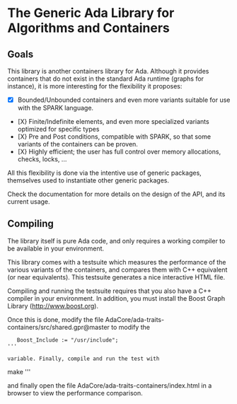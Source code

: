 
# The Generic Ada Library for Algorithms and Containers

## Goals

This library is another containers library for Ada. Although it
provides containers that do not exist in the standard Ada
runtime (graphs for instance), it is more interesting for the
flexibility it proposes:

  - [X] Bounded/Unbounded containers and even more variants suitable
        for use with the SPARK language.
  - [X} Finite/Indefinite elements, and even more specialized
        variants optimized for specific types
  - [X} Pre and Post conditions, compatible with SPARK, so that some
        variants of the containers can be proven.
  - [X} Highly efficient; the user has full control over memory
        allocations, checks, locks, ...

All this flexibility is done via the intentive use of generic
packages, themselves used to instantiate other generic packages.

Check the documentation for more details on the design of the API,
and its current usage.

## Compiling

The library itself is pure Ada code, and only requires a working
compiler to be available in your environment.

This library comes with a testsuite which measures the performance
of the various variants of the containers, and compares them with
C++ equivalent (or near equivalents). This testsuite generates a
nice interactive HTML file.

Compiling and running the testsuite requires that you also have a
C++ compiler in your environment. In addition, you must install the
Boost Graph Library (http://www.boost.org).

Once this is done, modify the file
AdaCore/ada-traits-containers/src/shared.gpr@master to modify the

```
   Boost_Include := "/usr/include";
'''

variable. Finally, compile and run the test with

```
make
'''

and finally open the file AdaCore/ada-traits-containers/index.html
in a browser to view the performance comparison.
